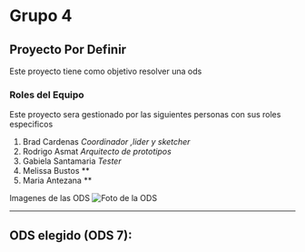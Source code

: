 # Grupo 4
## Proyecto Por Definir
Este proyecto tiene como objetivo resolver una ods
### Roles del Equipo
Este proyecto sera gestionado por las siguientes personas con sus roles especificos
1.  Brad Cardenas *Coordinador ,lider y sketcher*
2.  Rodrigo Asmat *Arquitecto de prototipos*
3.  Gabiela Santamaria *Tester*
4.  Melissa Bustos **
5.  Maria Antezana **

Imagenes de las ODS
![Foto de la ODS](https://search-drive.com/wp-content/uploads/2021/12/ODS-ci%CC%81rculo-1024x727-1.png)  

---
## ODS elegido (ODS 7):
